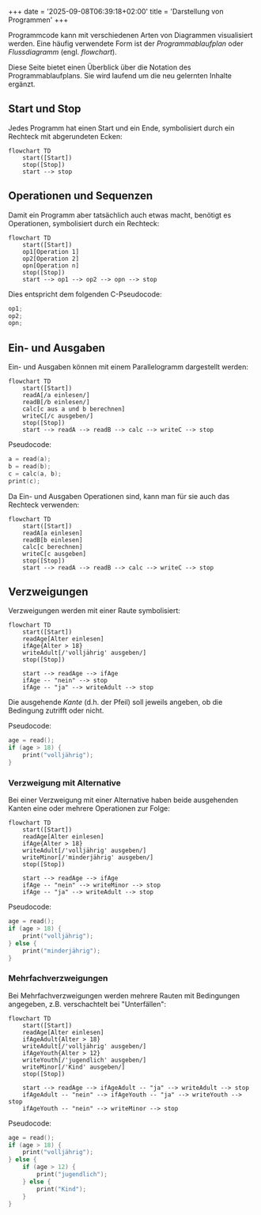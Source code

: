 +++
date = '2025-09-08T06:39:18+02:00'
title = 'Darstellung von Programmen'
+++

Programmcode kann mit verschiedenen Arten von Diagrammen visualisiert werden. Eine häufig verwendete Form ist der _Programmablaufplan_ oder _Flussdiagramm_ (engl. _flowchart_).

Diese Seite bietet einen Überblick über die Notation des Programmablaufplans. Sie wird laufend um die neu gelernten Inhalte ergänzt.

## Start und Stop

Jedes Programm hat einen Start und ein Ende, symbolisiert durch ein Rechteck mit abgerundeten Ecken:

```mermaid
flowchart TD
    start([Start])
    stop([Stop])
    start --> stop
```

## Operationen und Sequenzen

Damit ein Programm aber tatsächlich auch etwas macht, benötigt es Operationen, symbolisiert durch ein Rechteck:

```mermaid
flowchart TD
    start([Start])
    op1[Operation 1]
    op2[Operation 2]
    opn[Operation n]
    stop([Stop])
    start --> op1 --> op2 --> opn --> stop
```

Dies entspricht dem folgenden C-Pseudocode:

```c
op1;
op2;
opn;
```

## Ein- und Ausgaben

Ein- und Ausgaben können mit einem Parallelogramm dargestellt werden:

```mermaid
flowchart TD
    start([Start])
    readA[/a einlesen/]
    readB[/b einlesen/]
    calc[c aus a und b berechnen]
    writeC[/c ausgeben/]
    stop([Stop])
    start --> readA --> readB --> calc --> writeC --> stop
```

Pseudocode:

```c
a = read(a);
b = read(b);
c = calc(a, b);
print(c);
```

Da Ein- und Ausgaben Operationen sind, kann man für sie auch das Rechteck verwenden:

```mermaid
flowchart TD
    start([Start])
    readA[a einlesen]
    readB[b einlesen]
    calc[c berechnen]
    writeC[c ausgeben]
    stop([Stop])
    start --> readA --> readB --> calc --> writeC --> stop
```

## Verzweigungen

Verzweigungen werden mit einer Raute symbolisiert:

```mermaid
flowchart TD
    start([Start])
    readAge[Alter einlesen]
    ifAge{Alter > 18}
    writeAdult[/'volljährig' ausgeben/]
    stop([Stop])

    start --> readAge --> ifAge
    ifAge -- "nein" --> stop
    ifAge -- "ja" --> writeAdult --> stop
```

Die ausgehende _Kante_ (d.h. der Pfeil) soll jeweils angeben, ob die Bedingung zutrifft oder nicht.

Pseudocode:

```c
age = read();
if (age > 18) {
    print("volljährig");
}
```

### Verzweigung mit Alternative

Bei einer Verzweigung mit einer Alternative haben beide ausgehenden Kanten eine oder mehrere Operationen zur Folge:

```mermaid
flowchart TD
    start([Start])
    readAge[Alter einlesen]
    ifAge{Alter > 18}
    writeAdult[/'volljährig' ausgeben/]
    writeMinor[/'minderjährig' ausgeben/]
    stop([Stop])

    start --> readAge --> ifAge
    ifAge -- "nein" --> writeMinor --> stop
    ifAge -- "ja" --> writeAdult --> stop
```

Pseudocode:

```c
age = read();
if (age > 18) {
    print("volljährig");
} else {
    print("minderjährig");
}
```

### Mehrfachverzweigungen

Bei Mehrfachverzweigungen werden mehrere Rauten mit Bedingungen angegeben, z.B. verschachtelt bei "Unterfällen":

```mermaid
flowchart TD
    start([Start])
    readAge[Alter einlesen]
    ifAgeAdult{Alter > 18}
    writeAdult[/'volljährig' ausgeben/]
    ifAgeYouth{Alter > 12}
    writeYouth[/'jugendlich' ausgeben/]
    writeMinor[/'Kind' ausgeben/]
    stop([Stop])

    start --> readAge --> ifAgeAdult -- "ja" --> writeAdult --> stop
    ifAgeAdult -- "nein" --> ifAgeYouth -- "ja" --> writeYouth --> stop
    ifAgeYouth -- "nein" --> writeMinor --> stop
```

Pseudocode:

```c
age = read();
if (age > 18) {
    print("volljährig");
} else {
    if (age > 12) {
        print("jugendlich");
    } else {
        print("Kind");
    }
}
```
